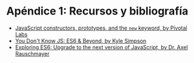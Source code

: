 # Apéndice 1: Recursos y bibliografía

* [JavaScript constructors, prototypes, and the `new` keyword, by Pivotal Labs](https://blog.pivotal.io/labs/labs/javascript-constructors-prototypes-and-the-new-keyword)
* [You Don't Know JS: ES6 & Beyond, by Kyle Simpson](https://github.com/getify/You-Dont-Know-JS/tree/master/es6%20%26%20beyond)
* [Exploring ES6: Upgrade to the next version of JavaScript, by Dr. Axel Rauschmayer](http://exploringjs.com/)